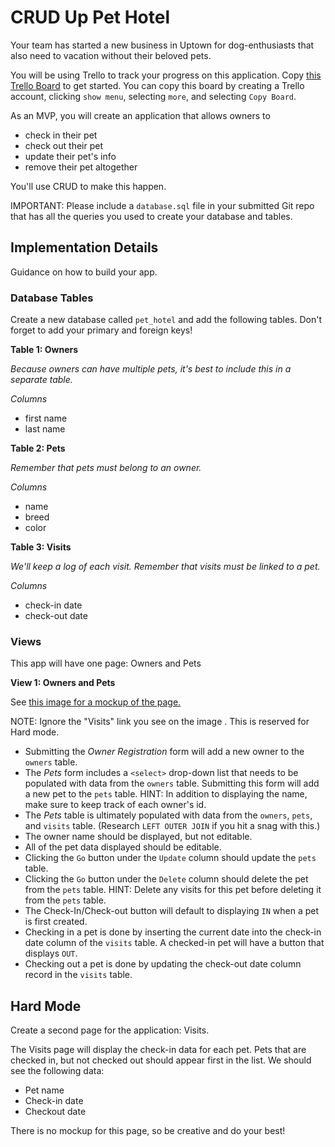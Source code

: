 # CRUD Up Pet Hotel
Your team has started a new business in Uptown for dog-enthusiasts that also need to vacation without their beloved pets.

You will be using Trello to track your progress on this application. Copy [this Trello Board](https://trello.com/b/aHoUGrQA/pet-hotel) to get started. You can copy this board by creating a Trello account, clicking `show menu`, selecting `more`, and selecting `Copy Board`.

As an MVP, you will create an application that allows owners to 

* check in their pet
* check out their pet
* update their pet's info
* remove their pet altogether

You'll use CRUD to make this happen.

IMPORTANT: Please include a `database.sql` file in your submitted Git repo that has all the queries you used to create your database and tables.

## Implementation Details
Guidance on how to build your app.
### Database Tables
Create a new database called `pet_hotel` and add the following tables. Don't forget to add your primary and foreign keys!

**Table 1: Owners**

*Because owners can have multiple pets, it's best to include this in a separate table.*

_Columns_

* first name
* last name

**Table 2: Pets**

*Remember that pets must belong to an owner.*

_Columns_

* name
* breed
* color

**Table 3: Visits**

*We'll keep a log of each visit. Remember that visits must be linked to a pet.*

_Columns_

* check-in date
* check-out date

### Views
This app will have one page: Owners and Pets

**View 1: Owners and Pets**

See [this image for a mockup of the page.](https://drive.google.com/file/d/0B10Wu-zrSBwMZ1E0Y2ZYazVXdlE/view?usp=sharing) 

NOTE: Ignore the "Visits" link you see on the image . This is reserved for Hard mode.

* Submitting the *Owner Registration* form will add a new owner to the `owners` table.
* The *Pets* form includes a `<select>` drop-down list that needs to be populated with data from the `owners` table. Submitting this form will add a new pet to the `pets` table. HINT: In addition to displaying the name, make sure to keep track of each owner's id.
* The *Pets* table is ultimately populated with data from the `owners`, `pets`, and `visits` table. (Research `LEFT OUTER JOIN` if you hit a snag with this.)
 * The owner name should be displayed, but not editable.
 * All of the pet data displayed should be editable.
 * Clicking the `Go` button under the `Update` column should update the `pets` table.
 * Clicking the `Go` button under the `Delete` column should delete the pet from the `pets` table. HINT: Delete any visits for this pet before deleting it from the `pets` table.
 * The Check-In/Check-out button will default to displaying `IN` when a pet is first created. 
  * Checking in a pet is done by inserting the current date into the check-in date column of the `visits` table. A checked-in pet will have a button that displays `OUT`. 
  * Checking out a pet is done by updating the check-out date column record in the `visits` table.

## Hard Mode
Create a second page for the application: Visits.

The Visits page will display the check-in data for each pet. Pets that are checked in, but not checked out should appear first in the list. We should see the following data:

* Pet name
* Check-in date
* Checkout date

There is no mockup for this page, so be creative and do your best!
